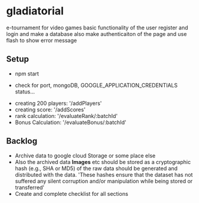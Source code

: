 # gladiatorial
e-tournament for video games
basic functionality of the user register and login and make a database also make authenticaiton of the page and use flash to show error message

## Setup
* npm start
- check for port, mongoDB, GOOGLE_APPLICATION_CREDENTIALS status...
* creating 200 players: '/addPlayers'
* creating score: '/addScores'
* rank calculation: '/evaluateRank/:batchId'
* Bonus Calculation: '/evaluateBonus/:batchId'

## Backlog
* Archive data to google cloud Storage or some place else
* Also the archived data <b>Images</b> etc should be stored as a cryptographic hash (e.g., SHA or MD5) of the raw data should be generated and distributed with the data. 'These hashes ensure that the dataset has not suffered any silent corruption and/or manipulation while being stored or transferred'
* Create and complete checklist for all sections